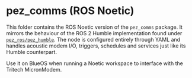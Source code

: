 # pez_comms (ROS Noetic)

This folder contains the ROS Noetic version of the `pez_comms` package. It mirrors the behaviour of the ROS 2 Humble implementation found under [`pez_ros/pez_humble`](../../../pez_ros/pez_humble/pez_ws/src/pez_comms/README.md). The node is configured entirely through YAML and handles acoustic modem I/O, triggers, schedules and services just like its Humble counterpart.

Use it on BlueOS when running a Noetic workspace to interface with the Tritech MicronModem.
